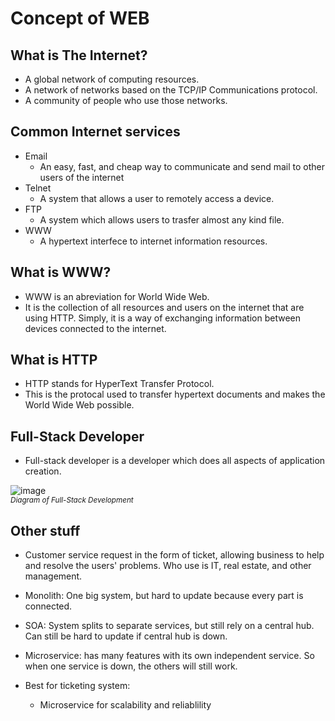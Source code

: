 # Concept of WEB

## What is The Internet?
- A global network of computing resources.
- A network of networks based on the TCP/IP Communications protocol.
- A community of people who use those networks.

## Common Internet services
- Email
    - An easy, fast, and cheap way to communicate and send mail to other users of the internet
- Telnet
    - A system that allows a user to remotely access a device.
- FTP
    - A system which allows users to trasfer almost any kind file.
- WWW
    - A hypertext interfece to internet information resources.

## What is WWW?
- WWW is an abreviation for World Wide Web.
- It is the collection of all resources and users on the internet that are using HTTP. Simply, it is a way of exchanging information between devices connected to the internet.

## What is HTTP
- HTTP stands for HyperText Transfer Protocol.
- This is the protocal used to transfer hypertext documents and makes the World Wide Web possible.

## Full-Stack Developer
- Full-stack developer is a developer which does all aspects of application creation.

![image](https://github.com/user-attachments/assets/2e7c4f17-ef22-4f40-8a64-7731f2f0dae4) </br>
<sup> *Diagram of Full-Stack Development* </sup>

## Other stuff
- Customer service request in the form of ticket, allowing business to help and resolve the users' problems. Who use is IT, real estate, and other management.

- Monolith: One big system, but hard to update because every part is connected.

- SOA: System splits to separate services, but still rely on a central hub. Can still be hard to update if central hub is down.

- Microservice: has many features with its own independent service. So when one service is down, the others will still work.

- Best for ticketing system:
     - Microservice for scalability and reliablility
